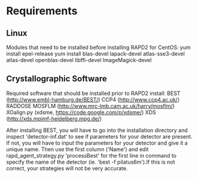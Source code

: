 # Requirements

## Linux
Modules that need to be installed before installing RAPD2 for CentOS:
yum install epel-release
yum install blas-devel lapack-devel atlas-sse3-devel atlas-devel openblas-devel libffi-devel ImageMagick-devel

## Crystallographic Software
Required software that should be installed prior to RAPD2 install:
BEST (http://www.embl-hamburg.de/BEST/)
CCP4 (http://www.ccp4.ac.uk/)
RADDOSE
MOSFLM (http://www.mrc-lmb.cam.ac.uk/harry/mosflm/)
XOalign.py (xdsme, https://code.google.com/p/xdsme/)
XDS (http://xds.mpimf-heidelberg.mpg.de/)

After installing BEST, you will have to go into the installation directory and inspect
'detector-inf.dat' to see if parameters for your detector are present. If not, you will
have to input the parameters for your detector and give it a unique name. Then use the
first column ('Name') and edit rapd_agent_strategy.py 'processBest' for the first line
in command to specify the name of the detector (ie. 'best -f pilatus6m').If this is not
correct, your strategies will not be very accurate.
